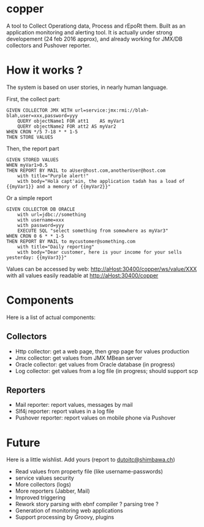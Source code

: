 # copper
A tool to Collect Operationg data, Process and rEpoRt them. Built as an application monitoring and alerting tool.
It is actually under strong developement (24 feb 2016 approx), and already working for JMX/DB collectors and Pushover reporter.


# How it works ?

The system is based on user stories, in nearly human language.

First, the collect part:
````
GIVEN COLLECTOR JMX WITH url=service:jmx:rmi://blah-blah,user=xxx,password=yyy
    QUERY objectName1 FOR att1    AS myVar1
    QUERY objectName2 FOR att2 AS myVar2
WHEN CRON */5 7-18 * * 1-5
THEN STORE VALUES
````


Then, the report part
````
GIVEN STORED VALUES
WHEN myVar1>0.5
THEN REPORT BY MAIL to aUser@host.com,anotherUser@host.com
    with title="Purple alert!"
    with body="Holà capt'ain, the application tadah has a load of {{myVar1}} and a memory of {{myVar2}}"
````

Or a simple report
````
GIVEN COLLECTOR DB ORACLE
    with url=jdbc://something
    with username=xxx
    with password=yyy
    EXECUTE SQL "select something from somewhere as myVar3"
WHEN CRON 0 6 * * 1-5
THEN REPORT BY MAIL to mycustomer@something.com
    with title="Daily reporting"
    with body="Dear customer, here is your income for your sells yesterday: {{myVar3}}"
````

Values can be accessed by web: <http://aHost:30400/copper/ws/value/XXX> with all values easily readable at <http://aHost:30400/copper>


# Components
Here is a list of actual components:

## Collectors
* Http collector: get a web page, then grep page for values production
* Jmx collector: get values from JMX MBean server
* Oracle collector: get values from Oracle database (in progress)
* Log collector: get values from a log file (in progress; should support scp

## Reporters
* Mail reporter: report values, messages by mail
* Slf4j reporter: report values in a log file
* Pushover reporter: report values on mobile phone via Pushover


# Future
Here is a little wishlist. Add yours (report to dutoitc@shimbawa.ch)
* Read values from property file (like username-passwords)
* service values security
* More collectors (logs)
* More reporters (Jabber, Mail)
* Improved triggering
* Rework story parsing with ebnf compiler ? parsing tree ?
* Generation of monitoring web applications
* Support processing by Groovy, plugins